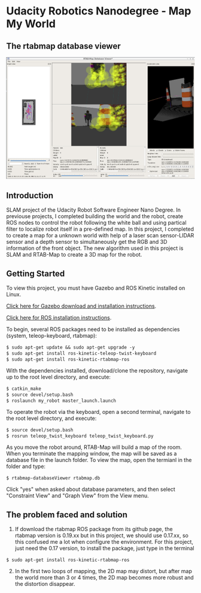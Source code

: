 # Udacity Robotics Nanodegree - Map My World

## The rtabmap database viewer
![](/images/rtabmapdatabaseViewer.png)

## Introduction

SLAM project of the Udacity Robot Software Engineer Nano Degree. In previouse projects, I completed building the world and the robot, create ROS nodes to control the robot following the white ball and using partical filter to localize robot itself in a pre-defined map. In this project, I completed to create a map for a unknown world with help of a laser scan sensor-LIDAR sensor and a depth sensor to simultaneously get the RGB and 3D information of the front object. The new algorithm used in this project is SLAM and RTAB-Map to create a 3D map for the robot.

## Getting Started
To view this project, you must have Gazebo and ROS Kinetic installed on Linux.

[Click here for Gazebo download and installation instructions](http://gazebosim.org).

[Click here for ROS installation instructions](http://wiki.ros.org/ROS/Installation).

To begin, several ROS packages need to be installed as dependencies (system, teleop-keyboard, rtabmap):

```
$ sudo apt-get update && sudo apt-get upgrade -y
$ sudo apt-get install ros-kinetic-teleop-twist-keyboard
$ sudo apt-get install ros-kinetic-rtabmap-ros
```

With the dependencies installed, download/clone the repository, navigate up to the root level directory, and execute:

```
$ catkin_make
$ source devel/setup.bash
$ roslaunch my_robot master_launch.launch
```

To operate the robot via the keyboard, open a second terminal, navigate to the root level directory, and execute:

```
$ source devel/setup.bash
$ rosrun teleop_twist_keyboard teleop_twist_keyboard.py
```

As you move the robot around, RTAB-Map will build a map of the room. When you terminate the mapping window, the map will be saved as a  database file in the launch folder. To view the map, open the termianl in the folder and type:

```
$ rtabmap-databaseViewer rtabmap.db
```

Click "yes" when asked about database parameters, and then select "Constraint View" and "Graph View" from the View menu.

## The problem faced and solution

1. If download the rtabmap ROS package from its github page, the rtabmap version is 0.19.xx but in this project, we should use 0.17.xx, so this confused me a lot when configure the environment. For this project, just need the 0.17 version, to install the package, just type in the terminal
```
$ sudo apt-get install ros-kinetic-rtabmap-ros
```
2. In the first two loops of mapping, the 2D map may distort, but after map the world more than 3 or 4 times, the 2D map becomes more robust and the distortion disappear. 
